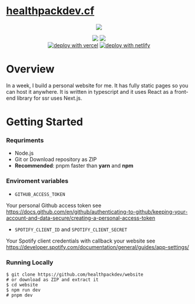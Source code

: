 # [healthpackdev.cf](https://healthpackdev.cf)

<p align="center">
  <img src=".github/preview.png" />
</p>

<p align="center">
 <img src="https://img.shields.io/github/forks/healthpackdev/website?label=Forks&logo=github&style=flat-square">
 <img src="https://img.shields.io/github/stars/healthpackdev/website?label=Stars&logo=github&style=flat-square"><br>
 <a href="https://vercel.com/new/git/external?repository-url=https://github.com/healthpackdev/website"><img alt="deploy with vercel" src="https://vercel.com/button"></a>
 <a href="https://app.netlify.com/start/deploy?repository=https://github.com/healthpackdev/website"><img alt="deploy with netlify" src="https://www.netlify.com/img/deploy/button.svg"></a>
</p>

# Overview

In a week, I build a personal website for me. It has fully static pages so you can host it anywhere. It is written in typescript and it uses React as a front-end library for ssr uses Next.js.

# Getting Started

### Requriments

- Node.js
- Git or Download repository as ZIP
- **Recommended**: pnpm faster than **yarn** and **npm**

### Enviroment variables

- `GITHUB_ACCESS_TOKEN`

Your personal Github access token
see https://docs.github.com/en/github/authenticating-to-github/keeping-your-account-and-data-secure/creating-a-personal-access-token

- `SPOTIFY_CLIENT_ID` and `SPOTIFY_CLIENT_SECRET`

Your Spotify client credentials with callback your website
see https://developer.spotify.com/documentation/general/guides/app-settings/

### Running Locally

```shell
$ git clone https://github.com/healthpackdev/website
# or download as ZIP and extract it
$ cd website
$ npm run dev
# pnpm dev
```

